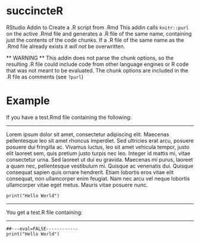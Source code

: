 # succincteR
RStudio Addin to Create a .R script from .Rmd
This addin calls `knitr::purl` on the active .Rmd file and generates a .R file of the same name, containing just the contents of the code chunks. If a .R file of the same name as the .Rmd file already exists it *will not* be overwritten.

** WARNING ** This addin does not parse the chunk options, so the resulting .R file could include code from other language engines or R code that was not meant to be evaluated. The chunk options are included in the .R file as comments (see `?purl`)

# Example

If you have a test.Rmd file containing the following:

***
Lorem ipsum dolor sit amet, consectetur adipiscing elit. Maecenas pellentesque leo sit amet rhoncus imperdiet. Sed ultricies erat arcu, posuere posuere dui fringilla ac. Vivamus luctus, leo sit amet vehicula tempor, justo elit laoreet sem, quis pretium justo turpis nec leo. Integer id mattis mi, vitae consectetur urna. Sed laoreet ut dui eu gravida. Maecenas mi purus, laoreet a quam nec, pellentesque vestibulum mi. Quisque ac venenatis dui. Quisque consequat sapien quis ornare hendrerit. Etiam lobortis eros vitae elit consequat, non ullamcorper enim feugiat. Nam nec arcu vel neque lobortis ullamcorper vitae eget metus. Mauris vitae posuere nunc. 



```{r eval=FALSE}
print("Hello World")
```
***

You get a test.R file containing:

****

```
##---eval=FALSE------------
print("Hello World")
```
